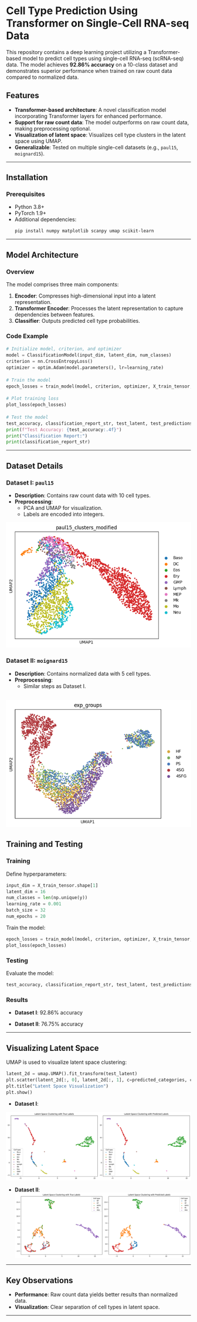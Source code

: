 # Cell Type Prediction Using Transformer on Single-Cell RNA-seq Data

This repository contains a deep learning project utilizing a Transformer-based model to predict cell types using single-cell RNA-seq (scRNA-seq) data. The model achieves **92.86% accuracy** on a 10-class dataset and demonstrates superior performance when trained on raw count data compared to normalized data.

## Features

- **Transformer-based architecture**: A novel classification model incorporating Transformer layers for enhanced performance.
- **Support for raw count data**: The model outperforms on raw count data, making preprocessing optional.
- **Visualization of latent space**: Visualizes cell type clusters in the latent space using UMAP.
- **Generalizable**: Tested on multiple single-cell datasets (e.g., `paul15`, `moignard15`).

---

## Installation

### Prerequisites
- Python 3.8+
- PyTorch 1.9+
- Additional dependencies:
  ```bash
  pip install numpy matplotlib scanpy umap scikit-learn
  ```

---

## Model Architecture

### Overview
The model comprises three main components:
1. **Encoder**: Compresses high-dimensional input into a latent representation.
2. **Transformer Encoder**: Processes the latent representation to capture dependencies between features.
3. **Classifier**: Outputs predicted cell type probabilities.

### Code Example
```python
# Initialize model, criterion, and optimizer
model = ClassificationModel(input_dim, latent_dim, num_classes)
criterion = nn.CrossEntropyLoss()
optimizer = optim.Adam(model.parameters(), lr=learning_rate)

# Train the model
epoch_losses = train_model(model, criterion, optimizer, X_train_tensor, y_train_tensor, num_epochs, batch_size)

# Plot training loss
plot_loss(epoch_losses)

# Test the model
test_accuracy, classification_report_str, test_latent, test_predictions = test_model(model, X_test_tensor, y_test)
print(f"Test Accuracy: {test_accuracy:.4f}")
print("Classification Report:")
print(classification_report_str)
```

---

## Dataset Details

### Dataset I: `paul15`
- **Description**: Contains raw count data with 10 cell types.
- **Preprocessing**:
  - PCA and UMAP for visualization.
  - Labels are encoded into integers.
    
![paul15](paul15.png)
### Dataset II: `moignard15`
- **Description**: Contains normalized data with 5 cell types.
- **Preprocessing**:
  - Similar steps as Dataset I.
    
![moignard15](moignard15.png)
---

## Training and Testing

### Training
Define hyperparameters:
```python
input_dim = X_train_tensor.shape[1]
latent_dim = 16
num_classes = len(np.unique(y))
learning_rate = 0.001
batch_size = 32
num_epochs = 20
```
Train the model:
```python
epoch_losses = train_model(model, criterion, optimizer, X_train_tensor, y_train_tensor, num_epochs, batch_size)
plot_loss(epoch_losses)
```

### Testing
Evaluate the model:
```python
test_accuracy, classification_report_str, test_latent, test_predictions = test_model(model, X_test_tensor, y_test)
```

### Results
- **Dataset I**: 92.86% accuracy

- **Dataset II**: 76.75% accuracy

---

## Visualizing Latent Space
UMAP is used to visualize latent space clustering:
```python
latent_2d = umap.UMAP().fit_transform(test_latent)
plt.scatter(latent_2d[:, 0], latent_2d[:, 1], c=predicted_categories, cmap='viridis')
plt.title("Latent Space Visualization")
plt.show()
```
- **Dataset I**:
  
![Dataset I](dataset1.png)

- **Dataset II**: 
![Dataset II](dataset2.png)

---

## Key Observations
- **Performance**: Raw count data yields better results than normalized data.
- **Visualization**: Clear separation of cell types in latent space.

---

